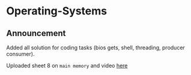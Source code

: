 # Operating-Systems

## Announcement

Added all solution for coding tasks (bios gets, shell, threading, producer consumer).

Uploaded sheet 8 on `main memory` and video [here](https://drive.google.com/file/d/1VQQ0ex4b2MW3P09qI4Tl8EkpleV6C36q/view?usp=sharing)
